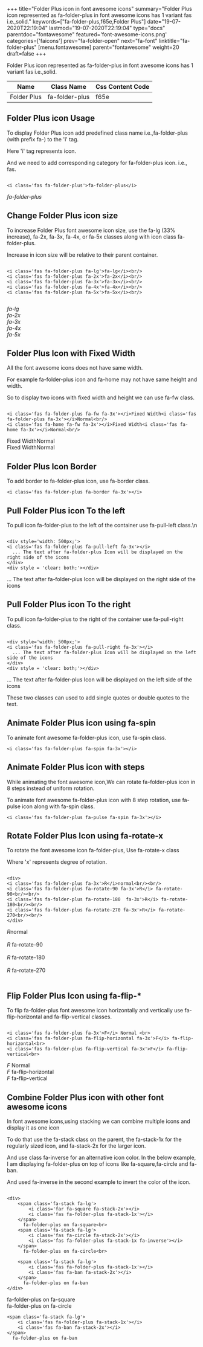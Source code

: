 +++
title="Folder Plus icon in font awesome icons"
summary="Folder Plus icon represented as fa-folder-plus in font awesome icons has 1 variant fas i.e.,solid."
keywords=["fa-folder-plus,f65e,Folder Plus"]
date="19-07-2020T22:19:04"
lastmod="19-07-2020T22:19:04"
type="docs"
parentdoc="fontawesome"
featured='font-awesome-icons.png'
categories=['faicons']
prev="fa-folder-open"
next="fa-font"
linktitle="fa-folder-plus"
[menu.fontawesome]
parent="fontawesome"
weight=20
draft=false
+++


Folder Plus icon represented as fa-folder-plus in font awesome icons has 1 variant fas i.e.,solid.

<div class='table-responsive'><table class='table'><thead><tr><th>Name</th><th>Class Name</th><th>Css Content Code</th></tr></thead><tbody><tr><td>Folder Plus</td><td>fa-folder-plus</td><td>f65e</td></tr></tbody></table></div>



## Folder Plus icon Usage

To display Folder Plus icon add predefined class name i.e.,fa-folder-plus (with prefix fa-) to the 'i' tag.

Here 'i' tag represents icon.

And we need to add corresponding category for fa-folder-plus icon. i.e., fas.


```

<i class='fas fa-folder-plus'>fa-folder-plus</i>
```

<i class='fas fa-folder-plus'>fa-folder-plus</i>




## Change Folder Plus icon size
To increase Folder Plus font awesome icon size, use the fa-lg (33% increase), fa-2x, fa-3x, fa-4x, or fa-5x classes along with icon class fa-folder-plus.

Increase in icon size will be relative to their parent container. 

```

<i class='fas fa-folder-plus fa-lg'>fa-lg</i><br/>
<i class='fas fa-folder-plus fa-2x'>fa-2x</i><br/>
<i class='fas fa-folder-plus fa-3x'>fa-3x</i><br/>
<i class='fas fa-folder-plus fa-4x'>fa-4x</i><br/>
<i class='fas fa-folder-plus fa-5x'>fa-5x</i><br/>
            
```

<i class='fas fa-folder-plus fa-lg'>fa-lg</i><br/>
<i class='fas fa-folder-plus fa-2x'>fa-2x</i><br/>
<i class='fas fa-folder-plus fa-3x'>fa-3x</i><br/>
<i class='fas fa-folder-plus fa-4x'>fa-4x</i><br/>
<i class='fas fa-folder-plus fa-5x'>fa-5x</i><br/>
            



## Folder Plus Icon with Fixed Width 

All the font awesome icons does not have same width.

For example fa-folder-plus icon and fa-home may not have same height and width.

So to display two icons with fixed width and height we can use fa-fw class.


```

<i class='fas fa-folder-plus fa-fw fa-3x'></i>Fixed Width<i class='fas fa-folder-plus fa-3x'></i>Normal<br/>
<i class='fas fa-home fa-fw fa-3x'></i>Fixed Width<i class='fas fa-home fa-3x'></i>Normal<br/>
```

<i class='fas fa-folder-plus fa-fw fa-3x'></i>Fixed Width<i class='fas fa-folder-plus fa-3x'></i>Normal<br/>
<i class='fas fa-home fa-fw fa-3x'></i>Fixed Width<i class='fas fa-home fa-3x'></i>Normal<br/>



## Folder Plus Icon Border 

To add border to fa-folder-plus icon, use fa-border class.


```
<i class='fas fa-folder-plus fa-border fa-3x'></i>

```
<i class='fas fa-folder-plus fa-border fa-3x'></i>





## Pull Folder Plus icon To the left

To pull icon fa-folder-plus to the left of the container use fa-pull-left class.\n

```

<div style='width: 500px;'>
<i class='fas fa-folder-plus fa-pull-left fa-3x'></i>
  ... The text after fa-folder-plus Icon will be displayed on the right side of the icons
</div>
<div style = 'clear: both;'></div>
```

<div style='width: 500px;'>
<i class='fas fa-folder-plus fa-pull-left fa-3x'></i>
  ... The text after fa-folder-plus Icon will be displayed on the right side of the icons
</div>
<div style = 'clear: both;'></div>




## Pull Folder Plus icon To the right
To pull icon fa-folder-plus to the right of the container use fa-pull-right class.

```

<div style='width: 500px;'>
<i class='fas fa-folder-plus fa-pull-right fa-3x'></i>
  ... The text after fa-folder-plus Icon will be displayed on the left side of the icons
</div>
<div style = 'clear: both;'></div>
```

<div style='width: 500px;'>
<i class='fas fa-folder-plus fa-pull-right fa-3x'></i>
  ... The text after fa-folder-plus Icon will be displayed on the left side of the icons
</div>
<div style = 'clear: both;'></div>

These two classes can used to add single quotes or double quotes to the text.


## Animate Folder Plus icon using fa-spin
To animate font awesome fa-folder-plus icon, use fa-spin class.

```
<i class='fas fa-folder-plus fa-spin fa-3x'></i>
```
<i class='fas fa-folder-plus fa-spin fa-3x'></i>




## Animate Folder Plus icon with steps
While animating the font awesome icon,We can rotate fa-folder-plus icon in 8 steps instead of uniform rotation.

To animate font awesome fa-folder-plus icon with 8 step rotation, use fa-pulse icon along with fa-spin class.


```
<i class='fas fa-folder-plus fa-pulse fa-spin fa-3x'></i>

```
<i class='fas fa-folder-plus fa-pulse fa-spin fa-3x'></i>





## Rotate Folder Plus Icon using fa-rotate-x
To rotate the font awesome icon fa-folder-plus, Use fa-rotate-x class

Where 'x' represents degree of rotation.


```

<div>
<i class='fas fa-folder-plus fa-3x'>R</i>normal<br/><br/>
<i class='fas fa-folder-plus fa-rotate-90 fa-3x'>R</i> fa-rotate-90<br/><br/> 
<i class='fas fa-folder-plus fa-rotate-180  fa-3x'>R</i> fa-rotate-180<br/><br/> 
<i class='fas fa-folder-plus fa-rotate-270 fa-3x'>R</i> fa-rotate-270<br/><br/>
</div>
```

<div>
<i class='fas fa-folder-plus fa-3x'>R</i>normal<br/><br/>
<i class='fas fa-folder-plus fa-rotate-90 fa-3x'>R</i> fa-rotate-90<br/><br/> 
<i class='fas fa-folder-plus fa-rotate-180  fa-3x'>R</i> fa-rotate-180<br/><br/> 
<i class='fas fa-folder-plus fa-rotate-270 fa-3x'>R</i> fa-rotate-270<br/><br/>
</div>




## Flip Folder Plus Icon using fa-flip-*
To flip fa-folder-plus font awesome icon horizontally and vertically use fa-flip-horizontal and fa-flip-vertical classes. 

```

<i class='fas fa-folder-plus fa-3x'>F</i> Normal <br>
<i class='fas fa-folder-plus fa-flip-horizontal fa-3x'>F</i> fa-flip-horizontal<br>
<i class='fas fa-folder-plus fa-flip-vertical fa-3x'>F</i> fa-flip-vertical<br>
```

<i class='fas fa-folder-plus fa-3x'>F</i> Normal <br>
<i class='fas fa-folder-plus fa-flip-horizontal fa-3x'>F</i> fa-flip-horizontal<br>
<i class='fas fa-folder-plus fa-flip-vertical fa-3x'>F</i> fa-flip-vertical<br>




## Combine Folder Plus icon with other font awesome icons
In font awesome icons,using stacking we can combine multiple icons and display it as one icon 

To do that use the fa-stack class on the parent, the fa-stack-1x for the regularly sized icon, and fa-stack-2x for the larger icon.

And use class fa-inverse for an alternative icon color. 
In the below example, I am displaying fa-folder-plus on top of icons like fa-square,fa-circle and fa-ban.

And used fa-inverse in the second example to invert the color of the icon.

```

<div>
    <span class='fa-stack fa-lg'>
        <i class='far fa-square fa-stack-2x'></i>
        <i class='fas fa-folder-plus fa-stack-1x'></i>
    </span>
      fa-folder-plus on fa-square<br>
    <span class='fa-stack fa-lg'>
        <i class='fas fa-circle fa-stack-2x'></i>
        <i class='fas fa-folder-plus fa-stack-1x fa-inverse'></i>
    </span>
      fa-folder-plus on fa-circle<br>

    <span class='fa-stack fa-lg'>
        <i class='fas fa-folder-plus fa-stack-1x'></i>
        <i class='fas fa-ban fa-stack-2x'></i>
    </span>
      fa-folder-plus on fa-ban
</div>
```

<div>
    <span class='fa-stack fa-lg'>
        <i class='far fa-square fa-stack-2x'></i>
        <i class='fas fa-folder-plus fa-stack-1x'></i>
    </span>
      fa-folder-plus on fa-square<br>
    <span class='fa-stack fa-lg'>
        <i class='fas fa-circle fa-stack-2x'></i>
        <i class='fas fa-folder-plus fa-stack-1x fa-inverse'></i>
    </span>
      fa-folder-plus on fa-circle<br>

    <span class='fa-stack fa-lg'>
        <i class='fas fa-folder-plus fa-stack-1x'></i>
        <i class='fas fa-ban fa-stack-2x'></i>
    </span>
      fa-folder-plus on fa-ban
</div>







